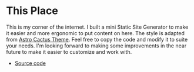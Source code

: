 # This Place

This is my corner of the internet. I built a mini Static Site Generator to make it easier and more ergonomic to put content on here. The style is adapted from [Astro Cactus Theme](https://astro-theme-cactus.netlify.app/). Feel free to copy the code and modify it to suite your needs. I'm looking forward to making some improvements in the near future to make it easier to customize and work with.

- [Source code](https://github.com/paglobal/paglobal.github.io)
